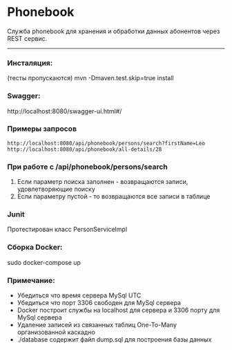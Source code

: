 # Phonebook
Служба phonebook для хранения и обработки данных абонентов через REST сервис.
***
### Инсталяция:
(тесты пропускаются)
mvn -Dmaven.test.skip=true install

### Swagger:
http://localhost:8080/swagger-ui.html#/

### Примеры запросов
    http://localhost:8080/api/phonebook/persons/search?firstName=Leo
    http://localhost:8080/api/phonebook/all-details/28

### При работе с /api/phonebook/persons/search
1. Если параметр поиска заполнен - возвращаются записи, удовлетворяющие поиску
2. Если параметру пустой - то возвращаются все записи в таблице

### Junit
Протестирован класс PersonServiceImpl

### Сборка Docker:
sudo docker-compose up

### Примечание:
* Убедиться что время сервера MySql UTC
* Убедиться что порт 3306 свободен для MySql сервера
* Docker построит службы на localhost для сервера и 3306 порту для MySql сервера
* Удаление записей из связанных таблиц One-To-Many организованной каскадно
* ./database содержит файл dump.sql для построения базы данных

